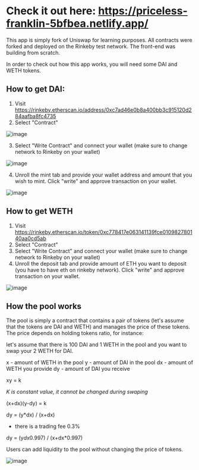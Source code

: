 # Check it out here: https://priceless-franklin-5bfbea.netlify.app/

This app is simply fork of Uniswap for learning purposes. All contracts were forked and deployed on the Rinkeby test network. The front-end was building from scratch. 

In order to check out how this app works, you will need some DAI and WETH tokens.

## How to get DAI:

1. Visit https://rinkeby.etherscan.io/address/0xc7ad46e0b8a400bb3c915120d284aafba8fc4735
2. Select "Contract" 

![image](https://user-images.githubusercontent.com/64146291/174457971-9f27455b-f7bf-4041-886e-38de0d042855.png)

3. Select "Write Contract" and connect your wallet (make sure to change network to Rinkeby on your wallet)

![image](https://user-images.githubusercontent.com/64146291/174458046-efa8c442-de5c-4c92-9601-441f4b3f21e1.png)

4. Unroll the mint tab and provide your wallet address and amount that you wish to mint. Click "write" and approve transaction on your wallet.

![image](https://user-images.githubusercontent.com/64146291/174470360-d78c01f1-aae4-4f19-ae7b-d7b6c81e2e97.png)

## How to get WETH

1. Visit https://rinkeby.etherscan.io/token/0xc778417e063141139fce010982780140aa0cd5ab
2. Select "Contract"
3. Select "Write Contract" and connect your wallet (make sure to change network to Rinkeby on your wallet)
4. Unroll the deposit tab and provide amount of ETH you want to deposit (you have to have eth on rinkeby network). Click "write" and approve transaction on your wallet.

![image](https://user-images.githubusercontent.com/64146291/174458620-4e9e29a2-8585-4f29-af5f-a7fae7c8ccda.png)



## How the pool works

The pool is simply a contract that contains a pair of tokens (let's assume that the tokens are DAI and WETH) and manages the price of these tokens. The price depends on holding tokens ratio, for instance:

let's assume that there is 100 DAI and 1 WETH in the pool and you want to swap your 2 WETH for DAI.

x - amount of WETH in the pool
y - amount of DAI in the pool
dx - amount of WETH you provide
dy - amount of DAI you receive

xy = k

*K is constant value, it cannot be changed during swaping*

(x+dx)(y-dy) = k

dy = (y*dx) / (x+dx)

+ there is a trading fee 0.3%

dy = (y*dx*0.997) / (x+dx*0.997)

Users can add liquidity to the pool without changing the price of tokens.

![image](https://user-images.githubusercontent.com/64146291/174471742-0984448f-0a82-4ebc-856f-169a04389893.png)
